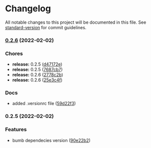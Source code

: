 # Changelog

All notable changes to this project will be documented in this file. See [standard-version](https://github.com/conventional-changelog/standard-version) for commit guidelines.

### [0.2.6](https://github.com/fedehub93/gatsby-source-shopify-translations/compare/v0.2.5...v0.2.6) (2022-02-02)


### Chores

* **release:** 0.2.5 ([d47172e](https://github.com/fedehub93/gatsby-source-shopify-translations/commit/d47172e73127e0383fdacc337b4631d135f5d8d3))
* **release:** 0.2.5 ([7687cb7](https://github.com/fedehub93/gatsby-source-shopify-translations/commit/7687cb78a269f569fc87bb997394dbe7490e92a0))
* **release:** 0.2.6 ([2778c2b](https://github.com/fedehub93/gatsby-source-shopify-translations/commit/2778c2bd7a770f574b4e1f0e33d0912a738197af))
* **release:** 0.2.6 ([25e3c4f](https://github.com/fedehub93/gatsby-source-shopify-translations/commit/25e3c4f26158b61a59338fb555446594fe7c832a))


### Docs

* added .versionrc file ([59d22f3](https://github.com/fedehub93/gatsby-source-shopify-translations/commit/59d22f3d60d3d109a35cf4188e6f51f4e507dc92))

### 0.2.5 (2022-02-02)


### Features

* bumb dependecies version ([90e22b2](https://github.com/fedehub93/gatsby-source-shopify-translations/commit/90e22b2d77dd079cfdc503ee7140fac001ec49c6))
